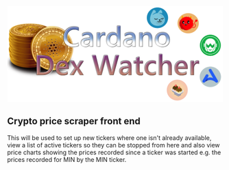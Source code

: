 ![App Heading](https://github.com/Ajay233/Crypto_price-scraper-front-end/blob/master/src/static/DexHeader.png?raw=true)

## Crypto price scraper front end

This will be used to set up new tickers where one isn't already available, view a list of active tickers so they can be stopped from here and also view price charts showing the prices recorded since a ticker was started e.g. the prices recorded for MIN by the MIN ticker.
